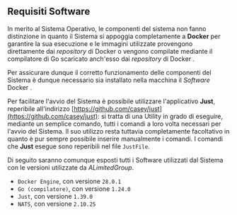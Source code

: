## Requisiti Software

In merito al Sistema Operativo, le componenti del sistema non fanno distinzione in quanto il Sistema si appoggia completamente a **Docker**<!--raw-typst#super("G")--> per garantire la sua esecuzione e le immagini utilizzate provengono direttamente dai _repository_<!--raw-typst#super("G")--> di Docker o vengono compilate mediante il compilatore di Go scaricato anch'esso dai _repository_<!--raw-typst#super("G")--> di Docker<!--raw-typst#super("G")--> .

Per assicurare dunque il corretto funzionamento delle componenti del Sistema è dunque necessario sia installato nella macchina il _Software_ Docker<!--raw-typst#super("G")--> .

Per facilitare l'avvio del Sistema è possibile utilizzare l'applicativo **Just**, reperibile all'indirizzo [https://github.com/casey/just](https://github.com/casey/just): si tratta di una Utility in grado di eseguire, mediante un semplice comando, tutti i comandi a loro volta necessari per l'avvio del Sistema.
Il suo utilizzo resta tuttavia completamente facoltativo in quanto è pur sempre possibile inserire manualmente i comandi.
I comandi che **Just** esegue sono reperibili nel file `JustFile`.

Di seguito saranno comunque esposti tutti i Software utilizzati dal Sistema con le versioni utilizzate da _ALimitedGroup_.

<!--typst-begin-exclude-->
  - `Docker Engine`, con versione `28.0.1`
  - `Go (compilatore)`, con versione `1.24.0`
  - `Just`, con versione `1.39.0`
  - `NATS`, con versione `2.10.25`
<!--typst-end-exclude-->

<!--raw-typst

#figure(
  table(
    fill: (x, y) => if (y == 0) {
      rgb("#800080")
    } else if (calc.gcd(y, 2) == 2) {
      rgb("#bf7fbf")
    } else {
      rgb("#d8b2d8")
    },
    columns: (1fr, 1fr),
    align: center,
    table.header(
      text(12pt, fill: white)[*Software*],
      text(12pt, fill: white)[*Versione*],
    ),
    "Docker Engine","28.0.1",
    "Just","1.39.0",
    "Go (compilatore)","1.24.0",
    "NATS","2.10.25",
  ),
  caption: [Elenco dei _Software_ utilizzati e loro versioni]
)

-->
